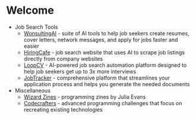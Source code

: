 # Welcome

- Job Search Tools
    - [WonsultingAI](https://www.wonsulting.ai/) - suite of AI tools to help job seekers create resumes, cover letters, network messages, and apply for jobs faster and easier
    - [HiringCafe](https://hiring.cafe/) - job search website that uses AI to scrape job listings directly from company websites
    - [LoopCV](https://www.loopcv.pro/) - AI-powered job search automation platform designed to help job seekers get up to 3x more interviews
    - [JobTracker](https://jobtracker.ai/) - comprehensive platform that streamlines your application process and helps you generate the needed documents
- Miscellaneous
  - [Wizard Zines](https://wizardzines.com/) - programming zines by Julia Evans
  - [Codecrafters](https://codecrafters.io/) - advanced programming challenges that focus on recreating existing technologies
